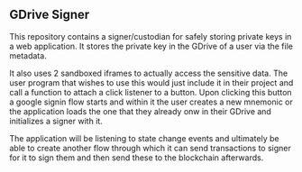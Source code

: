 ## GDrive Signer

This repository contains a signer/custodian for safely storing private keys in a web application. It stores the private key in the GDrive of a user via the file metadata.

It also uses 2 sandboxed iframes to actually access the sensitive data. The user program that wishes to use this would just include it in their project and call a function to attach a click listener to a button. Upon clicking this button a google signin flow starts and within it the user creates a new mnemonic or the application loads the one that they already onw in their GDrive and initializes a signer with it.

The application will be listening to state change events and ultimately be able to create another flow through which it can send transactions to signer for it to sign them and then send these to the blockchain afterwards.
